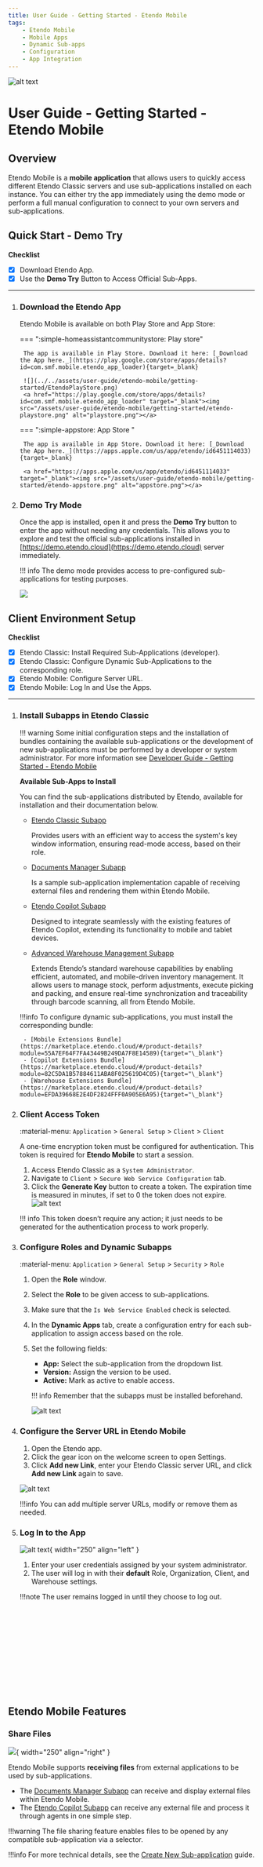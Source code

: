 ```yaml
---
title: User Guide - Getting Started - Etendo Mobile
tags:
    - Etendo Mobile
    - Mobile Apps
    - Dynamic Sub-apps
    - Configuration
    - App Integration
---
```


![alt text](../../assets/user-guide/etendo-mobile/getting-started/cover-getting-started-mobile.png)

# User Guide - Getting Started - Etendo Mobile

## Overview

Etendo Mobile is a **mobile application** that allows users to quickly access different Etendo Classic servers and use sub-applications installed on each instance. You can either try the app immediately using the demo mode or perform a full manual configuration to connect to your own servers and sub-applications.


## Quick Start - Demo Try 

**Checklist**
 
- [x] Download Etendo App.
- [x] Use the **Demo Try** Button to Access Official Sub-Apps.

---

1. ### Download the Etendo App 

    Etendo Mobile is available on both Play Store and App Store:

    === ":simple-homeassistantcommunitystore: Play store"

        The app is available in Play Store. Download it here: [_Download the App here._](https://play.google.com/store/apps/details?id=com.smf.mobile.etendo_app_loader){target=_blank}

        ![](../../assets/user-guide/etendo-mobile/getting-started/EtendoPlayStore.png)
        <a href="https://play.google.com/store/apps/details?id=com.smf.mobile.etendo_app_loader" target="_blank"><img src="/assets/user-guide/etendo-mobile/getting-started/etendo-playstore.png" alt="playstore.png"></a>

    === ":simple-appstore: App Store "

        The app is available in App Store. Download it here: [_Download the App here._](https://apps.apple.com/us/app/etendo/id6451114033){target=_blank}

        <a href="https://apps.apple.com/us/app/etendo/id6451114033" target="_blank"><img src="/assets/user-guide/etendo-mobile/getting-started/etendo-appstore.png" alt="appstore.png"></a>

2. ### Demo Try Mode

    Once the app is installed, open it and press the **Demo Try** button to enter the app without needing any credentials. This allows you to explore and test the official sub-applications installed in [https://demo.etendo.cloud](https://demo.etendo.cloud) server immediately.

    !!! info
        The demo mode provides access to pre-configured sub-applications for testing purposes.

    ![](../../assets/user-guide/etendo-mobile/getting-started/demo-try.png)


## Client Environment Setup

**Checklist**

- [x] Etendo Classic: Install Required Sub-Applications (developer).
- [x] Etendo Classic: Configure Dynamic Sub-Applications to the corresponding role.
- [x] Etendo Mobile: Configure Server URL.
- [x] Etendo Mobile: Log In and Use the Apps.
---
1. ### Install Subapps in Etendo Classic

    !!! warning
        Some initial configuration steps and the installation of bundles containing the available sub-applications or the development of new sub-applications must be performed by a developer or system administrator. For more information see [Developer Guide - Getting Started - Etendo Mobile](../../developer-guide/etendo-mobile/getting-started.md)

    **Available Sub-Apps to Install**

    You can find the sub-applications distributed by Etendo, available for installation and their documentation below.

    - [Etendo Classic Subapp](./bundles/mobile-extensions/etendo-classic-subapp.md)
        
        Provides users with an efficient way to access the system's key window information, ensuring read-mode access, based on their role. 
    
    - [Documents Manager Subapp](./bundles/mobile-extensions/overview.md#documents-manager-subapp) 
    
        Is a sample sub-application implementation capable of receiving external files and rendering them within Etendo Mobile.

    - [Etendo Copilot Subapp](../etendo-copilot/bundles/overview.md#etendo-copilot-subapp)
    
        Designed to integrate seamlessly with the existing features of Etendo Copilot, extending its functionality to mobile and tablet devices.

    - [Advanced Warehouse Management Subapp](../etendo-classic/optional-features/bundles/warehouse-extensions/advanced-warehouse-management.md)
    
        Extends Etendo’s standard warehouse capabilities by enabling efficient, automated, and mobile-driven inventory management. It allows users to manage stock, perform adjustments, execute picking and packing, and ensure real-time synchronization and traceability through barcode scanning, all from Etendo Mobile.


    !!!info
        To configure dynamic sub-applications, you must install the corresponding bundle: 
        
        - [Mobile Extensions Bundle](https://marketplace.etendo.cloud/#/product-details?module=55A7EF64F7FA43449B249DA7F8E14589){target="\_blank"}
        - [Copilot Extensions Bundle](https://marketplace.etendo.cloud/#/product-details?module=82C5DA1B57884611ABA8F025619D4C05){target="\_blank"}
        - [Warehouse Extensions Bundle](https://marketplace.etendo.cloud/#/product-details?module=EFDA39668E2E4DF2824FFF0A905E6A95){target="\_blank"}

2. ### Client Access Token
    :material-menu: `Application` > `General Setup` > `Client` > `Client`

    A one-time encryption token must be configured for authentication. This token is required for **Etendo Mobile** to start a session.

    1. Access Etendo Classic as a `System Administrator`.
    2. Navigate to `Client` > `Secure Web Service Configuration` tab.
    3. Click the **Generate Key** button to create a token. The expiration time is measured in minutes, if set to 0 the token does not expire.
    ![alt text](../../assets/developer-guide/etendo-mobile/getting-started/token.png)

    !!! info
        This token doesn’t require any action; it just needs to be generated for the authentication process to work properly.

3. ### Configure Roles and Dynamic Subapps
    :material-menu: `Application` > `General Setup` > `Security` > `Role`

    1. Open the **Role** window.
    2. Select the **Role** to be given access to sub-applications.
    3. Make sure that the `Is Web Service Enabled` check is selected.
    4. In the **Dynamic Apps** tab, create a configuration entry for each sub-application to assign access based on the role.
    5. Set the following fields:
        - **App:** Select the sub-application from the dropdown list.
        - **Version:** Assign the version to be used.
        - **Active:** Mark as active to enable access.

        !!! info
            Remember that the subapps must be installed beforehand.

        ![alt text](../../assets/user-guide/etendo-mobile/getting-started/getting-started-mobile-3.png)


4. ### Configure the Server URL in Etendo Mobile

    1. Open the Etendo  app.
    2. Click the gear icon on the welcome screen to open Settings.
    3. Click **Add new Link**, enter your Etendo Classic server URL, and click **Add new Link** again to save.

    ![alt text](../../assets/user-guide/etendo-mobile/getting-started/url-setup.png)

    !!!info
        You can add multiple server URLs, modify or remove them as needed.

5. ### Log In to the App

    ![alt text](../../assets/user-guide/etendo-mobile/getting-started/getting-started-mobile-2.jpg){ width="250" align="left" }

    1. Enter your user credentials assigned by your system administrator.
    2. The user will log in with their **default** Role, Organization, Client, and Warehouse settings.

    !!!note
        The user remains logged in until they choose to log out.
    
    <br> <br> <br> <br> <br> <br> <br> <br> <br> <br> 



## Etendo Mobile Features

### Share Files

![](../../assets/user-guide/etendo-mobile/getting-started/share-files.gif){ width="250" align="right" }

Etendo Mobile supports **receiving files** from external applications to be used by sub-applications.

- The [Documents Manager Subapp](./bundles/mobile-extensions/overview.md#documents-manager-subapp) can receive and display external files within Etendo Mobile.
- The [Etendo Copilot Subapp](../etendo-copilot/bundles/overview.md#etendo-copilot-subapp) can receive any external file and process it through agents in one simple step.

!!!warning
    The file sharing feature enables files to be opened by any compatible sub-application via a selector.

!!!info
    For more technical details, see the [Create New Sub-application](../../developer-guide/etendo-mobile/tutorials/create-new-subapplication.md) guide.
